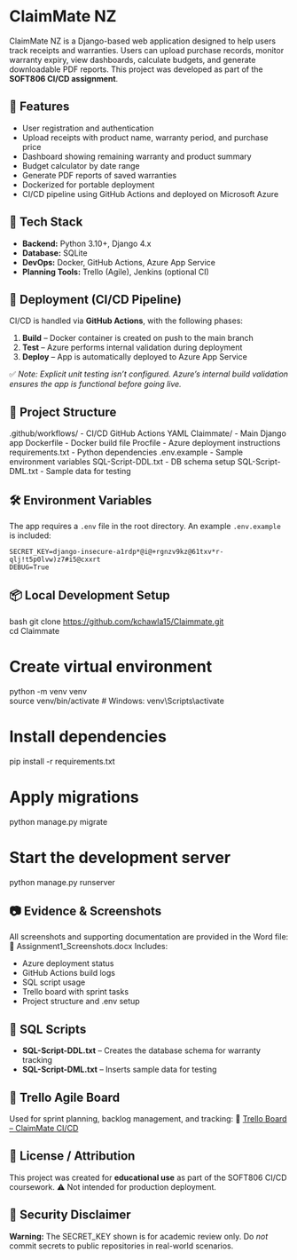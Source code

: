 # ClaimMate NZ

ClaimMate NZ is a Django-based web application designed to help users track receipts and warranties. Users can upload purchase records, monitor warranty expiry, view dashboards, calculate budgets, and generate downloadable PDF reports. This project was developed as part of the **SOFT806 CI/CD assignment**.



## 🔧 Features

- User registration and authentication  
- Upload receipts with product name, warranty period, and purchase price  
- Dashboard showing remaining warranty and product summary  
- Budget calculator by date range  
- Generate PDF reports of saved warranties  
- Dockerized for portable deployment  
- CI/CD pipeline using GitHub Actions and deployed on Microsoft Azure  



## 🧰 Tech Stack

- **Backend:** Python 3.10+, Django 4.x  
- **Database:** SQLite  
- **DevOps:** Docker, GitHub Actions, Azure App Service  
- **Planning Tools:** Trello (Agile), Jenkins (optional CI)  



## 🚀 Deployment (CI/CD Pipeline)

CI/CD is handled via **GitHub Actions**, with the following phases:

1. **Build** – Docker container is created on push to the main branch  
2. **Test** – Azure performs internal validation during deployment  
3. **Deploy** – App is automatically deployed to Azure App Service

✅ *Note: Explicit unit testing isn’t configured. Azure’s internal build validation ensures the app is functional before going live.*



## 📁 Project Structure

.github/workflows/        - CI/CD GitHub Actions YAML
Claimmate/                - Main Django app
Dockerfile                - Docker build file
Procfile                  - Azure deployment instructions
requirements.txt          - Python dependencies
.env.example              - Sample environment variables
SQL-Script-DDL.txt        - DB schema setup
SQL-Script-DML.txt        - Sample data for testing


## 🛠️ Environment Variables

The app requires a `.env` file in the root directory. An example `.env.example` is included:

```env
SECRET_KEY=django-insecure-a1rdp*@i@+rgnzv9kz@61txv*r-qlj!t5p0lvw)z7#i5@cxxrt
DEBUG=True
```

## 📦 Local Development Setup

bash
git clone https://github.com/kchawla15/Claimmate.git  
cd Claimmate  

# Create virtual environment  
python -m venv venv  
source venv/bin/activate   # Windows: venv\Scripts\activate  

# Install dependencies  
pip install -r requirements.txt  

# Apply migrations  
python manage.py migrate  

# Start the development server  
python manage.py runserver  


## 📷 Evidence & Screenshots

All screenshots and supporting documentation are provided in the Word file:
📄 Assignment1_Screenshots.docx
Includes:

* Azure deployment status
* GitHub Actions build logs
* SQL script usage
* Trello board with sprint tasks
* Project structure and .env setup


## 📂 SQL Scripts

* **SQL-Script-DDL.txt** – Creates the database schema for warranty tracking
* **SQL-Script-DML.txt** – Inserts sample data for testing


## 📅 Trello Agile Board

Used for sprint planning, backlog management, and tracking:
🔗 [Trello Board – ClaimMate CI/CD](https://trello.com/b/qHI8SydJ/ci-cd2025claimmate)


## 📑 License / Attribution

This project was created for **educational use** as part of the SOFT806 CI/CD coursework.
⚠️ Not intended for production deployment.


## 🔐 Security Disclaimer

**Warning:** The SECRET_KEY shown is for academic review only.
Do *not* commit secrets to public repositories in real-world scenarios.